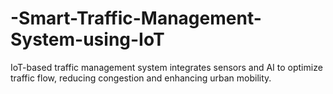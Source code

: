 # -Smart-Traffic-Management-System-using-IoT
IoT-based traffic management system integrates sensors and AI to optimize traffic flow, reducing congestion and enhancing urban mobility.
